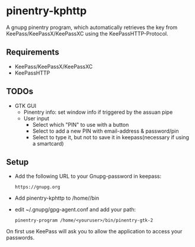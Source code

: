 # pinentry-kphttp

A gnupg pinentry program, which automatically retrieves the key from KeePass/KeePassX/KeePassXC using the KeePassHTTP-Protocol.

## Requirements
  * KeePass/KeePassX/KeePassXC
  * KeePassHTTP

## TODOs
  * GTK GUI
    * Pinentry info: set window info if triggered by the assuan pipe
    * User input
      * Select which "PIN" to use with a button
      * Select to add a new PIN with email-address & password/pin
      * Select to type it, but not to save it in keepass(necessary if using a smartcard)

## Setup
  * Add the following URL to your Gnupg-password in keepass:

        https://gnupg.org

  * Add pinentry-kphttp to /home/<youruser>/bin
  * edit ~/.gnupg/gpg-agent.conf and add your path:

        pinentry-program /home/<youruser>/bin/pinentry-gtk-2

On first use KeePass will ask you to allow the application to access your passwords.
